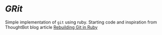 # *GRit*
Simple implementation of `git` using ruby.  Starting code and inspiration from ThoughtBot blog article [Rebuilding Git in Ruby](https://thoughtbot.com/blog/rebuilding-git-in-ruby)

